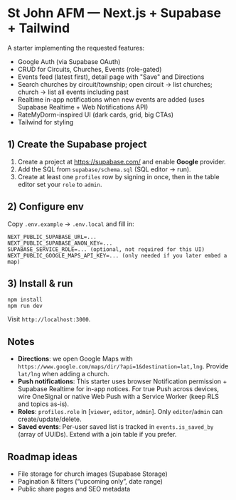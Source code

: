 # St John AFM — Next.js + Supabase + Tailwind

A starter implementing the requested features:

- Google Auth (via Supabase OAuth)
- CRUD for Circuits, Churches, Events (role-gated)
- Events feed (latest first), detail page with "Save" and Directions
- Search churches by circuit/township; open circuit → list churches; church → list all events including past
- Realtime in-app notifications when new events are added (uses Supabase Realtime + Web Notifications API)
- RateMyDorm-inspired UI (dark cards, grid, big CTAs)
- Tailwind for styling

## 1) Create the Supabase project
1. Create a project at https://supabase.com/ and enable **Google** provider.
2. Add the SQL from `supabase/schema.sql` (SQL editor → run).
3. Create at least one `profiles` row by signing in once, then in the table editor set your `role` to `admin`.

## 2) Configure env
Copy `.env.example` → `.env.local` and fill in:
```
NEXT_PUBLIC_SUPABASE_URL=...
NEXT_PUBLIC_SUPABASE_ANON_KEY=...
SUPABASE_SERVICE_ROLE=... (optional, not required for this UI)
NEXT_PUBLIC_GOOGLE_MAPS_API_KEY=... (only needed if you later embed a map)
```

## 3) Install & run
```
npm install
npm run dev
```

Visit `http://localhost:3000`.

## Notes
- **Directions**: we open Google Maps with `https://www.google.com/maps/dir/?api=1&destination=lat,lng`. Provide `lat/lng` when adding a church.
- **Push notifications**: This starter uses browser Notification permission + Supabase Realtime for in-app notices. For true Push across devices, wire OneSignal or native Web Push with a Service Worker (keep RLS and topics as-is).
- **Roles**: `profiles.role` in [`viewer`, `editor`, `admin`]. Only `editor`/`admin` can create/update/delete.
- **Saved events**: Per-user saved list is tracked in `events.is_saved_by` (array of UUIDs). Extend with a join table if you prefer.

## Roadmap ideas
- File storage for church images (Supabase Storage)
- Pagination & filters (“upcoming only”, date range)
- Public share pages and SEO metadata

